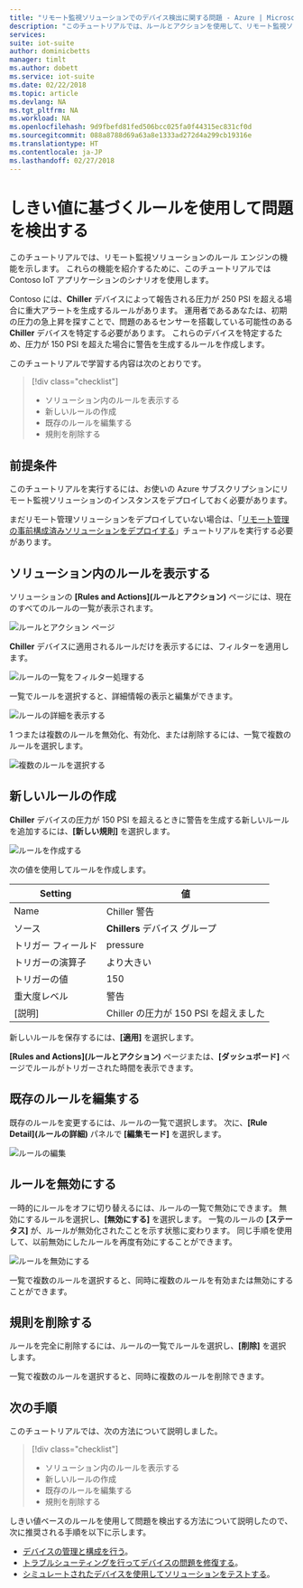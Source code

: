 ```yaml
---
title: "リモート監視ソリューションでのデバイス検出に関する問題 - Azure | Microsoft Docs"
description: "このチュートリアルでは、ルールとアクションを使用して、リモート監視ソリューションでしきい値に基づくデバイスの問題を自動的に検出する方法を示します。"
services: 
suite: iot-suite
author: dominicbetts
manager: timlt
ms.author: dobett
ms.service: iot-suite
ms.date: 02/22/2018
ms.topic: article
ms.devlang: NA
ms.tgt_pltfrm: NA
ms.workload: NA
ms.openlocfilehash: 9d9fbefd81fed506bcc025fa0f44315ec831cf0d
ms.sourcegitcommit: 088a8788d69a63a8e1333ad272d4a299cb19316e
ms.translationtype: HT
ms.contentlocale: ja-JP
ms.lasthandoff: 02/27/2018
---
```

# <a name="detect-issues-using-threshold-based-rules"></a>しきい値に基づくルールを使用して問題を検出する

このチュートリアルでは、リモート監視ソリューションのルール エンジンの機能を示します。 これらの機能を紹介するために、このチュートリアルでは Contoso IoT アプリケーションのシナリオを使用します。

Contoso には、**Chiller** デバイスによって報告される圧力が 250 PSI を超える場合に重大アラートを生成するルールがあります。 運用者であるあなたは、初期の圧力の急上昇を探すことで、問題のあるセンサーを搭載している可能性のある **Chiller** デバイスを特定する必要があります。 これらのデバイスを特定するため、圧力が 150 PSI を超えた場合に警告を生成するルールを作成します。

このチュートリアルで学習する内容は次のとおりです。

>[!div class="checklist"]
> * ソリューション内のルールを表示する
> * 新しいルールの作成
> * 既存のルールを編集する
> * 規則を削除する

## <a name="prerequisites"></a>前提条件

このチュートリアルを実行するには、お使いの Azure サブスクリプションにリモート監視ソリューションのインスタンスをデプロイしておく必要があります。

まだリモート管理ソリューションをデプロイしていない場合は、「[リモート管理の事前構成済みソリューションをデプロイする](iot-suite-remote-monitoring-deploy.md)」チュートリアルを実行する必要があります。

## <a name="view-the-rules-in-your-solution"></a>ソリューション内のルールを表示する

ソリューションの **[Rules and Actions]\(ルールとアクション\)** ページには、現在のすべてのルールの一覧が表示されます。

![ルールとアクション ページ](media/iot-suite-remote-monitoring-automate/rulesactions.png)

**Chiller** デバイスに適用されるルールだけを表示するには、フィルターを適用します。

![ルールの一覧をフィルター処理する](media/iot-suite-remote-monitoring-automate/rulesactionsfilter.png)

一覧でルールを選択すると、詳細情報の表示と編集ができます。

![ルールの詳細を表示する](media/iot-suite-remote-monitoring-automate/rulesactionsdetail.png)

1 つまたは複数のルールを無効化、有効化、または削除するには、一覧で複数のルールを選択します。

![複数のルールを選択する](media/iot-suite-remote-monitoring-automate/rulesactionsmultiselect.png)

## <a name="create-a-new-rule"></a>新しいルールの作成

**Chiller** デバイスの圧力が 150 PSI を超えるときに警告を生成する新しいルールを追加するには、**[新しい規則]** を選択します。

![ルールを作成する](media/iot-suite-remote-monitoring-automate/rulesactionsnewrule.png)

次の値を使用してルールを作成します。

| Setting          | 値                                 |
| ---------------- | ------------------------------------- |
| Name             | Chiller 警告                       |
| ソース           | **Chillers** デバイス グループ             |
| トリガー フィールド    | pressure                              |
| トリガーの演算子 | より大きい                          |
| トリガーの値    | 150                                   |
| 重大度レベル   | 警告                               |
| [説明]      | Chiller の圧力が 150 PSI を超えました |

新しいルールを保存するには、**[適用]** を選択します。

**[Rules and Actions]\(ルールとアクション\)** ページまたは、**[ダッシュボード]** ページでルールがトリガーされた時間を表示できます。

## <a name="edit-an-existing-rule"></a>既存のルールを編集する

既存のルールを変更するには、ルールの一覧で選択します。 次に、**[Rule Detail]\(ルールの詳細\)** パネルで **[編集モード]** を選択します。

![ルールの編集](media/iot-suite-remote-monitoring-automate/rulesactionsedit.png)

## <a name="disable-a-rule"></a>ルールを無効にする

一時的にルールをオフに切り替えるには、ルールの一覧で無効にできます。 無効にするルールを選択し、**[無効にする]** を選択します。 一覧のルールの **[ステータス]** が、ルールが無効化されたことを示す状態に変わります。 同じ手順を使用して、以前無効にしたルールを再度有効にすることができます。

![ルールを無効にする](media/iot-suite-remote-monitoring-automate/rulesactionsdisable.png)

一覧で複数のルールを選択すると、同時に複数のルールを有効または無効にすることができます。

## <a name="delete-a-rule"></a>規則を削除する

ルールを完全に削除するには、ルールの一覧でルールを選択し、**[削除]** を選択します。

一覧で複数のルールを選択すると、同時に複数のルールを削除できます。

## <a name="next-steps"></a>次の手順

このチュートリアルでは、次の方法について説明しました。

<!-- Repeat task list from intro -->
>[!div class="checklist"]
> * ソリューション内のルールを表示する
> * 新しいルールの作成
> * 既存のルールを編集する
> * 規則を削除する

しきい値ベースのルールを使用して問題を検出する方法について説明したので、次に推奨される手順を以下に示します。

* [デバイスの管理と構成を行う](./iot-suite-remote-monitoring-manage.md)。
* [トラブルシューティングを行ってデバイスの問題を修復する](./iot-suite-remote-monitoring-maintain.md)。
* [シミュレートされたデバイスを使用してソリューションをテストする](iot-suite-remote-monitoring-test.md)。

<!-- Next tutorials in the sequence -->